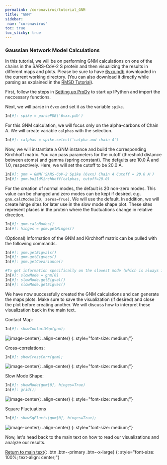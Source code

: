 ```yaml
---
permalink: /coronavirus/tutorial_GNM
title: "GNM"
sidebar:
 nav: "coronavirus"
toc: true
toc_sticky: true
---
```


### Gaussian Network Model Calculations

In this tutorial, we will be on performing GNM calculations on one of the chains in the SARS-CoV-2 S protein and then visualizing the results in different maps and plots. Please be sure to have <a href="http://www.rcsb.org/structure/6VXX" target="_blank">6vxx.pdb</a> downloaded in the current working directory. (You can also download it directly while parsing as explained in the <a href="rmsd2">RMSD Tutorial</a>).

First, follow the steps in <a href="prody">Setting up ProDy</a> to start up IPython and import the neccessary functions.

Next, we will parse in `6vxx` and set it as the variable `spike`.

~~~ python
In[#]: spike = parsePDB('6vxx.pdb')
~~~~~

For this GNM calculation, we will focus only on the alpha-carbons of Chain A. We will create variable `calphas` with the selection.

~~~ python
In[#]: calphas = spike.select('calpha and chain A')
~~~~~

Now, we will instantiate a GNM instance and build the corresponding Kirchhoff matrix. You can pass parameters for the cutoff (threshold distance between atoms) and gamma (spring constant). The defaults are 10.0 Å and 1.0, respectively. Here, we will set the cutoff to be 20.0 Å.

~~~ python
In[#]: gnm = GNM('SARS-CoV-2 Spike (6vxx) Chain A Cutoff = 20.0 A')                 #This is the title that will appear on top of the plots
In[#]: gnm.buildKirchhoff(calphas, cutoff=20.0)
~~~~

For the creation of normal modes, the default is 20 non-zero modes. This value can be changed and zero modes can be kept if desired. e.g. `gnm.calcModes(50, zeros=True)`. We will use the default. In addition, we will create hinge sites for later use in the slow mode shape plot. These sites represent places in the protein where the fluctuations change in relative direction.
~~~ python
In[#]: gnm.calcModes()
In[#]: hinges = gnm.getHinges()
~~~~

(Optional) Information of the GNM and Kirchhoff matrix can be pulled with the following commands.
~~~ python
In[#]: gnm.getEigvals()
In[#]: gnm.getEigvecs()
In[#]: gnm.getCovariance()

#To get information specifically on the slowest mode (which is always indexed at 0):
In[#]: slowMode = gnm[0]
In[#]: slowMode.getEigval()
In[#]: slowMode.getEigvec()
~~~~

We have now successfully created the GNM calculations and can generate the maps plots. Make sure to save the visualization (if desired) and close the plot before creating another. We will discuss how to interpret these visualization back in the main text.

Contact Map:
~~~ python
In[#]: showContactMap(gnm);
~~~~

![image-center](../assets/images/SARS-CoV-2_ChainA_Contact_20A.png){: .align-center}
{: style="font-size: medium;"}

Cross-correlations:
~~~ python
In[#]: showCrossCorr(gnm);
~~~~

![image-center](../assets/images/SARS-CoV-2_ChainA_CrossCorr_20A.png){: .align-center}
{: style="font-size: medium;"}

Slow Mode Shape:
~~~ python
In[#]: showMode(gnm[0], hinges=True)
In[#]: grid();
~~~~~

![image-center](../assets/images/SARS-CoV-2_ChainA_SlowMode_20A.png){: .align-center}
{: style="font-size: medium;"}

Square Fluctuations
~~~ python
In[#]: showSqFlucts(gnm[0], hinges=True);
~~~~

![image-center](../assets/images/SARS-CoV-2_ChainA_SqFlucts_20A.png){: .align-center}
{: style="font-size: medium;"}

Now, let's head back to the main text on how to read our visualizations and analyze our results.

[Return to main text](conclusion_part_2){: .btn .btn--primary .btn--x-large}
{: style="font-size: 100%; text-align: center;"}

